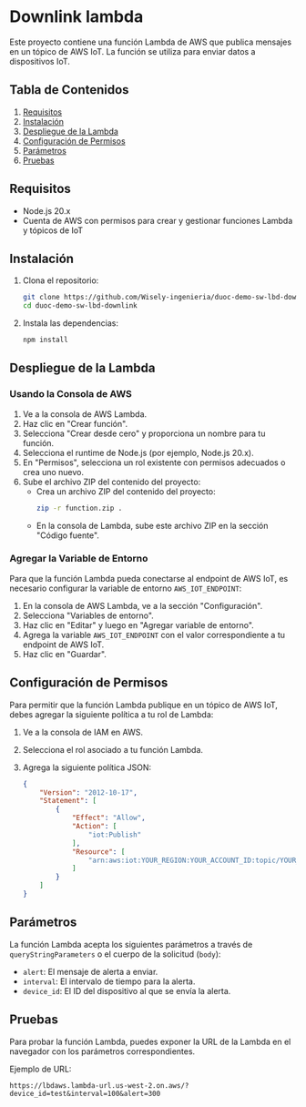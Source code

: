 # Downlink lambda

Este proyecto contiene una función Lambda de AWS que publica mensajes en un tópico de AWS IoT. La función se utiliza para enviar datos a dispositivos IoT.

## Tabla de Contenidos

1. [Requisitos](#requisitos)
2. [Instalación](#instalación)
3. [Despliegue de la Lambda](#despliegue-de-la-lambda)
4. [Configuración de Permisos](#configuración-de-permisos)
5. [Parámetros](#parámetros)
6. [Pruebas](#pruebas)

## Requisitos

- Node.js 20.x
- Cuenta de AWS con permisos para crear y gestionar funciones Lambda y tópicos de IoT

## Instalación

1. Clona el repositorio:

    ```bash
    git clone https://github.com/Wisely-ingenieria/duoc-demo-sw-lbd-downlink.git
    cd duoc-demo-sw-lbd-downlink
    ```

2. Instala las dependencias:

    ```bash
    npm install
    ```

## Despliegue de la Lambda

### Usando la Consola de AWS

1. Ve a la consola de AWS Lambda.
2. Haz clic en "Crear función".
3. Selecciona "Crear desde cero" y proporciona un nombre para tu función.
4. Selecciona el runtime de Node.js (por ejemplo, Node.js 20.x).
5. En "Permisos", selecciona un rol existente con permisos adecuados o crea uno nuevo.
6. Sube el archivo ZIP del contenido del proyecto:
    - Crea un archivo ZIP del contenido del proyecto:
        ```bash
        zip -r function.zip .
        ```
    - En la consola de Lambda, sube este archivo ZIP en la sección "Código fuente".

### Agregar la Variable de Entorno

Para que la función Lambda pueda conectarse al endpoint de AWS IoT, es necesario configurar la variable de entorno `AWS_IOT_ENDPOINT`:

1. En la consola de AWS Lambda, ve a la sección "Configuración".
2. Selecciona "Variables de entorno".
3. Haz clic en "Editar" y luego en "Agregar variable de entorno".
4. Agrega la variable `AWS_IOT_ENDPOINT` con el valor correspondiente a tu endpoint de AWS IoT.
5. Haz clic en "Guardar".

## Configuración de Permisos

Para permitir que la función Lambda publique en un tópico de AWS IoT, debes agregar la siguiente política a tu rol de Lambda:

1. Ve a la consola de IAM en AWS.
2. Selecciona el rol asociado a tu función Lambda.
3. Agrega la siguiente política JSON:

    ```json
    {
        "Version": "2012-10-17",
        "Statement": [
            {
                "Effect": "Allow",
                "Action": [
                    "iot:Publish"
                ],
                "Resource": [
                    "arn:aws:iot:YOUR_REGION:YOUR_ACCOUNT_ID:topic/YOUR_TOPIC"
                ]
            }
        ]
    }
    ```

## Parámetros

La función Lambda acepta los siguientes parámetros a través de `queryStringParameters` o el cuerpo de la solicitud (`body`):

- `alert`: El mensaje de alerta a enviar.
- `interval`: El intervalo de tiempo para la alerta.
- `device_id`: El ID del dispositivo al que se envía la alerta.

## Pruebas

Para probar la función Lambda, puedes exponer la URL de la Lambda en el navegador con los parámetros correspondientes.

Ejemplo de URL:

```
https://lbdaws.lambda-url.us-west-2.on.aws/?device_id=test&interval=100&alert=300
```